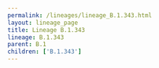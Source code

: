 ```yaml
---
permalink: /lineages/lineage_B.1.343.html
layout: lineage_page
title: Lineage B.1.343
lineage: B.1.343
parent: B.1
children: ['B.1.343']
---
```

